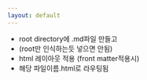 ```yaml
---
layout: default
---
```


- root directory에 .md파일 만들고 
- (root만 인식하는듯 넣으면 안됨) 
- html 레이아웃 적용 (front matter적용시)
- 해당 파일이름.html로 라우팅됨


